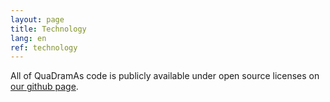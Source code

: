 ```yaml
---
layout: page
title: Technology
lang: en
ref: technology
---
```


All of QuaDramAs code is publicly available under open source licenses on [our github page](http://github.com/quadrama).
